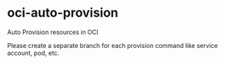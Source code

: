 # oci-auto-provision
Auto Provision resources in OCI

Please create a separate branch for each provision command like service account, pod, etc.
